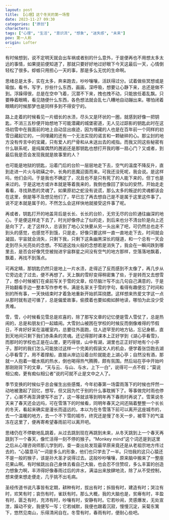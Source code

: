 ```yaml
---
layout: post
title: 【心理】这个冬天的第一场雪
date: 2023-11-27 09:30
categories: ["原创"]
characters: 
tags: ["心理", "生活", "意识流", "想象", "迷失感", "未来"]
pov: 第一人称
origin: Lofter
---
```


有时候想到，说不定明天就会出车祸或者别的什么意外，于是便再也不用想太多太远的事情，如果提前便知道了，那就只要好好地过好眼下今天这最后一天，心情倒轻松了很多。蜉蝣只用担心一天的事，那是多么无忧的生命啊。

思绪总是太多，实在太多，奔来跑去，吵吵嚷嚷，活跃得过分。试着做些冥想或是瑜伽，看书，写字，抄些什么东西，画画，深呼吸，想要让心静下来，总还是做不到。浮躁得很，总是在空中飞着，沉潜不下来，拽也拽不动，只能放任着乱飘。只要睁着眼睛，看见随便什么东西，各色想法就会乱七八糟地自动蹦出来。哪怕闭着眼睛的时候那梦也是同样多到不得安宁的。

路上走着的时候看见一片细长的水渍，尽头又是环状的一圈，就感到好像一把钥匙，不消三五秒便开始想地下可能潜藏的城堡密道，无人见过踪影的钥匙此时在这场初雪中在我面前的地上自动显出痕迹，因为埋藏的人也是在百年前一个同样的初雪日藏起它的，一同埋藏的还有一个无法实现的诺言和一颗破碎的心。那尘封的地方没有传言中的宝藏，只有爱人的尸骨和从未送出去的戒指。而我又同这些秘密有什么联系呢，是纯属偶然的邂逅还是那钥匙也想打开我的哪一扇心门？又或者，到最后我是否会发现我就是故事里的人？

也可能是地狱的钥匙，沿着门后的台阶一层层地走下去，空气的温度不降反升，直到走进一片火与硫磺之中，长角的恶魔迎面而来。可我还没死呢，我会说。是这样吗，他们会问。于是我也不确定了，况且也不是只有死了的人能下来的，但丁也是来过的。于是这地方或许本就是等着我来的，我倒也像回了家似的安然，开始走走看看，寻找熟悉的灵魂了。如果原初之蛇没有说谎，那么太多的叛逆的灵魂都该会在这里，倒是等不及想见他们了，早已忘了再去想自己是不是属于这里这件事了。说不定本就是属于的，不然怎么会这样快地就接受这件事了呢。

再或者，钥匙打开的地盖背后是长长、长长的台阶，无穷无尽的台阶通往幽深的地心。于是便这样走下去了，时光好像停止了似的走，到后来也分不清台阶是向上还是向下了，走了这样久，总该到了地心又快要从另一头出来了吧，可仍然总也走不到头的感觉，也感觉不到饿，只是走，好像只要这样一直一直地走下去，时间就会凝固，宇宙就会消失，只剩下我，只剩下这条幽黑深长的隧道，和一个总有一天会走到尽头光亮处的念想。不知道这烛火般的念想若是消失了，我会在一瞬间跌到哪里去，是否会好像凭空被抛进宇宙群星之间没有空气的地方那样，空落落地飘着，飘着，再找不到落点。

可再定睛，那钥匙仍然只是地上一片水渍，走得近了反而感到不太像了，再几步从它旁边走了过去，便不再想了。天上飘的雪籽变得稍密集了些，于是转而又去想雪了，想小时候被钉在桌前写关于雪的文章，绞尽脑汁写不出几句自己满意的，于是开始翻看手边一整本写作参考书，满是名家关于雪的字句，看得有趣便忘了时间和别的所有事，一天快结束时才着急地重新开始抓耳挠腮。这样想来热爱文字这一点从那时就有迹可循了，总是偏爱故事，偷摸着也要如痴如醉地读，哪怕为此没少受责难。

雪，雪，小时候看见雪总是欢喜的，除了那写文章的记忆便是雪人雪仗了，总是热闹的，总是和朋友们一起嬉闹。大雪封山被困在学校的时候反而倒像难得的节假日，不肯好好呆在温暖室内，总要往外面跑，往人迹罕至的地方钻，忘记身骸，直到天地间只剩下我们赤条条的灵魂。还记得那时课本上正好学到《湖心亭看雪》，而那时的学校也正是在山里，更巧得很，山中有湖，湖里也正正好好地有个小亭子。那时的我们怎么可能放过这样一个完美的假装文人的机会，便学着张岱跑去湖心亭看雪了。用不着撑船，直接从岸边沿着台阶就能走上湖心亭；自然没有酒，那就一人抱着一暖水瓶的热水，倒也喝得热气腾腾，颇有氛围。然后站在亭中开始吟那刚刚背下的文章，“天与云、与山、与水，上下一白”，说得可一点不假；“莫说相公痴，更有痴似相公者”说的可就不止是文中之人了。

季节变换的时候似乎总会催生出些感慨，今年初春第一场雷雨落下的时候也怦然一动地被激起了回忆，想写，但又因为忙于别的什么事耽搁下了。等事做完时雨也停了，心潮不再澎湃便写不出了，这一等就该等到明年再下春雨时再说了。雪莱说冬天来了春天还会远吗，可在雪落下的时候看，同明年春天之间还隔着整整一个长长的冬天，看起来确实是漫长而遥远的。本以为在冬雪落下前可以离开这座城市的，去一个温暖的地方，去一个不下雪的城市，终究还是慢了冬天一步，被零下的气温冻在这里了，便再寄希望春雨前可以离开吧。

思绪仍在不停歇地乱跳着，从过去跳到现在再跳到未来，从冬天跳到上一个春天再跳到下一个春天，像忙活得一刻不停的猴子。“Monkey mind”这个词还是到这里之后从心理咨询师那儿学到的，查一查出处发现最早原来竟还是从老祖宗地方传过去的，“心猿意马”一词是多么的形象，他们也只学去了一半。只怕我的这只心猿还不是一般的猴子，该是孙大圣才说得过去。这般吵吵嚷嚷，原来脑中搬来了一整座花果山啊。有时候跳出自己身体去看自己大脑，也会忍不住赞叹，多么丰富的创造力想象力啊，丰沛得好像春雨过后的井水，满溢出来放肆地流，除了从不受控制，想来便来想走便走，几乎挑不出毛病。

圣经传道书说凡事皆有定期，耕种有时，拔出有时；拆毁有时，建造有时；哭泣有时，欢笑有时；哀伤有时，雀跃有时。那么大概，我的大脑也是，贫瘠有时，丰盈有时，匮乏有时，充沛有时，吵嚷有时，安静有时。它若吵闹，灵感爆发，无处宣泄，躁动不安，我便写一写；它若缄默，我便也跟着沉寂，慢慢沉淀，采菊东篱下，悠然见南山，乐得清闲自在。冬雪有时，春雨有时，便耐心些吧。
